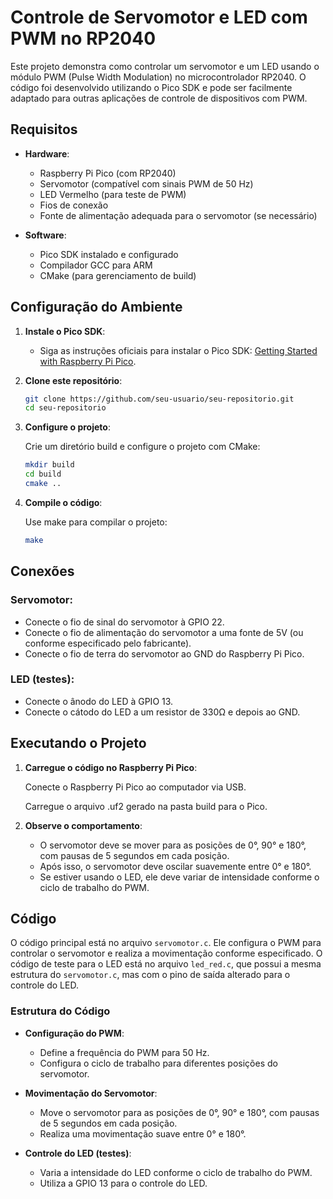 # Controle de Servomotor e LED com PWM no RP2040

Este projeto demonstra como controlar um servomotor e um LED usando o módulo PWM (Pulse Width Modulation) no microcontrolador RP2040. O código foi desenvolvido utilizando o Pico SDK e pode ser facilmente adaptado para outras aplicações de controle de dispositivos com PWM.

## Requisitos

- **Hardware**:
  - Raspberry Pi Pico (com RP2040)
  - Servomotor (compatível com sinais PWM de 50 Hz)
  - LED Vermelho (para teste de PWM)
  - Fios de conexão
  - Fonte de alimentação adequada para o servomotor (se necessário)

- **Software**:
  - Pico SDK instalado e configurado
  - Compilador GCC para ARM
  - CMake (para gerenciamento de build)

## Configuração do Ambiente

1. **Instale o Pico SDK**:
   - Siga as instruções oficiais para instalar o Pico SDK: [Getting Started with Raspberry Pi Pico](https://datasheets.raspberrypi.com/pico/getting-started-with-pico.pdf).

2. **Clone este repositório**:
   ```bash
   git clone https://github.com/seu-usuario/seu-repositorio.git
   cd seu-repositorio
   ```

3. **Configure o projeto**:

   Crie um diretório build e configure o projeto com CMake:
   ```bash
   mkdir build
   cd build
   cmake ..
   ```

4. **Compile o código**:

   Use make para compilar o projeto:
   ```bash
   make
   ```

## Conexões

### Servomotor:

- Conecte o fio de sinal do servomotor à GPIO 22.
- Conecte o fio de alimentação do servomotor a uma fonte de 5V (ou conforme especificado pelo fabricante).
- Conecte o fio de terra do servomotor ao GND do Raspberry Pi Pico.

### LED (testes):

- Conecte o ânodo do LED à GPIO 13.
- Conecte o cátodo do LED a um resistor de 330Ω e depois ao GND.

## Executando o Projeto

1. **Carregue o código no Raspberry Pi Pico**:

   Conecte o Raspberry Pi Pico ao computador via USB.

   Carregue o arquivo .uf2 gerado na pasta build para o Pico.

2. **Observe o comportamento**:

   - O servomotor deve se mover para as posições de 0°, 90° e 180°, com pausas de 5 segundos em cada posição.
   - Após isso, o servomotor deve oscilar suavemente entre 0° e 180°.
   - Se estiver usando o LED, ele deve variar de intensidade conforme o ciclo de trabalho do PWM.

## Código

O código principal está no arquivo `servomotor.c`. Ele configura o PWM para controlar o servomotor e realiza a movimentação conforme especificado. O código de teste para o LED está no arquivo `led_red.c`, que possui a mesma estrutura do `servomotor.c`, mas com o pino de saída alterado para o controle do LED.

### Estrutura do Código

- **Configuração do PWM**:
  - Define a frequência do PWM para 50 Hz.
  - Configura o ciclo de trabalho para diferentes posições do servomotor.

- **Movimentação do Servomotor**:
  - Move o servomotor para as posições de 0°, 90° e 180°, com pausas de 5 segundos em cada posição.
  - Realiza uma movimentação suave entre 0° e 180°.

- **Controle do LED (testes)**:
  - Varia a intensidade do LED conforme o ciclo de trabalho do PWM.
  - Utiliza a GPIO 13 para o controle do LED.
